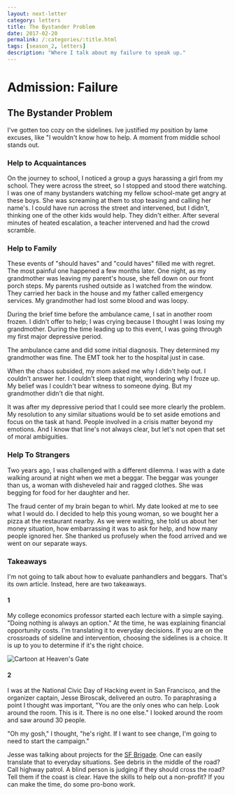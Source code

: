 ```yaml
---
layout: next-letter
category: letters
title: The Bystander Problem
date: 2017-02-20
permalink: /:categories/:title.html
tags: [season_2, letters]
description: "Where I talk about my failure to speak up."
---
```


# Admission: Failure

## The Bystander Problem

I've gotten too cozy on the sidelines. Ive justified my position by lame excuses, like "I wouldn't know how to help. A moment from middle school stands out.

### Help to Acquaintances

On the journey to school, I noticed a group a guys harassing a girl from my school. They were across the street, so I stopped and stood there watching. I was one of many bystanders watching my fellow school-mate get angry at these boys. She was screaming at them to stop teasing and calling her name's. I could have run across the street and intervened, but I didn't, thinking one of the other kids would help. They didn't either. After several minutes of heated escalation, a teacher intervened and had the crowd scramble.

### Help to Family

These events of "should haves" and "could haves" filled me with regret. The most painful one happened a few months later. One night, as my grandmother was leaving my parent's house, she fell down on our front porch steps. My parents rushed outside as I watched from the window. They carried her back in the house and my father called emergency services. My grandmother had lost some blood and was loopy.

During the brief time before the ambulance came, I sat in another room frozen. I didn't offer to help; I was crying because I thought I was losing my grandmother. During the time leading up to this event, I was going through my first major depressive period.

The ambulance came and did some initial diagnosis. They determined my grandmother was fine. The EMT took her to the hospital just in case.

When the chaos subsided, my mom asked me why I didn't help out. I couldn't answer her. I couldn't sleep that night, wondering why I froze up. My belief was I couldn't bear witness to someone dying. But my grandmother didn't die that night.

It was after my depressive period that I could see more clearly the problem. My resolution to any similar situations would be to set aside emotions and focus on the task at hand. People involved in a crisis matter beyond my emotions. And I know that line's not always clear, but let's not open that set of moral ambiguities.

### Help To Strangers

Two years ago, I was challenged with a different dilemma. I was with a date walking around at night when we met a beggar. The beggar was younger than us, a woman with disheveled hair and ragged clothes. She was begging for food for her daughter and her.

The fraud center of my brain began to whirl. My date looked at me to see what I would do. I decided to help this young woman, so we bought her a pizza at the restaurant nearby. As we were waiting, she told us about her money situation, how embarrassing it was to ask for help, and how many people ignored her. She thanked us profusely when the food arrived and we went on our separate ways.

### Takeaways

I'm not going to talk about how to evaluate panhandlers and beggars. That's its own article. Instead, here are two takeaways.

#### 1

My college economics professor started each lecture with a simple saying. "Doing nothing is always an option." At the time, he was explaining financial opportunity costs. I'm translating it to everyday decisions. If you are on the crossroads of sideline and intervention, choosing the sidelines is a choice. It is up to you to determine if it's the right choice.

![Cartoon at Heaven's Gate](http://gallery.tinyletterapp.com/b7acb1dd09358f1ed19f16a562a005fc08d42511/images/b7cc48a9-814b-4b97-b651-cca69ab1f675.png)

#### 2

I was at the National Civic Day of Hacking event in San Francisco, and the organizer captain, Jesse Biroscak, delivered an outro. To paraphrasing a point I thought was important, "You are the only ones who can help. Look around the room. This is it. There is no one else." I looked around the room and saw around 30 people.

"Oh my gosh," I thought, "he's right. If I want to see change, I'm going to need to start the campaign."

Jesse was talking about projects for the [SF Brigade](http://codeforsanfrancisco.org/). One can easily translate that to everyday situations. See debris in the middle of the road? Call highway patrol. A blind person is judging if they should cross the road? Tell them if the coast is clear. Have the skills to help out a non-profit? If you can make the time, do some pro-bono work.  
